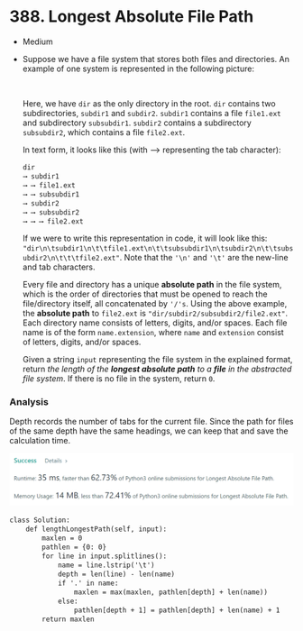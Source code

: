 # 388. Longest Absolute File Path

* Medium
*   Suppose we have a file system that stores both files and directories. An example of one system is represented in the following picture:

    <img src="https://assets.leetcode.com/uploads/2020/08/28/mdir.jpg" alt="" data-size="original">

    Here, we have `dir` as the only directory in the root. `dir` contains two subdirectories, `subdir1` and `subdir2`. `subdir1` contains a file `file1.ext` and subdirectory `subsubdir1`. `subdir2` contains a subdirectory `subsubdir2`, which contains a file `file2.ext`.

    In text form, it looks like this (with ⟶ representing the tab character):

    ```
    dir
    ⟶ subdir1
    ⟶ ⟶ file1.ext
    ⟶ ⟶ subsubdir1
    ⟶ subdir2
    ⟶ ⟶ subsubdir2
    ⟶ ⟶ ⟶ file2.ext
    ```

    If we were to write this representation in code, it will look like this: `"dir\n\tsubdir1\n\t\tfile1.ext\n\t\tsubsubdir1\n\tsubdir2\n\t\tsubsubdir2\n\t\t\tfile2.ext"`. Note that the `'\n'` and `'\t'` are the new-line and tab characters.

    Every file and directory has a unique **absolute path** in the file system, which is the order of directories that must be opened to reach the file/directory itself, all concatenated by `'/'s`. Using the above example, the **absolute path** to `file2.ext` is `"dir/subdir2/subsubdir2/file2.ext"`. Each directory name consists of letters, digits, and/or spaces. Each file name is of the form `name.extension`, where `name` and `extension` consist of letters, digits, and/or spaces.

    Given a string `input` representing the file system in the explained format, return _the length of the **longest absolute path** to a **file** in the abstracted file system_. If there is no file in the system, return `0`.



### Analysis&#x20;

Depth records the number of tabs for the current file. Since the path for files of the same depth have the same headings, we can keep that and save the calculation time.&#x20;

![](<../../.gitbook/assets/image (3).png>)

```
class Solution:
    def lengthLongestPath(self, input):
        maxlen = 0
        pathlen = {0: 0}
        for line in input.splitlines():
            name = line.lstrip('\t')
            depth = len(line) - len(name)
            if '.' in name:
                maxlen = max(maxlen, pathlen[depth] + len(name))
            else:
                pathlen[depth + 1] = pathlen[depth] + len(name) + 1
        return maxlen
```
